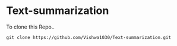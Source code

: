 # Text-summarization

To clone this Repo..

```git clone https://github.com/Vishwa1030/Text-summarization.git```
